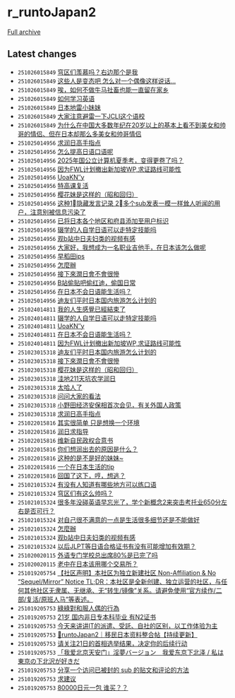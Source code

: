 # r_runtoJapan2

[Full archive](archive.md)

## Latest changes

- `251026015849` [穹区们羡慕吗？右边那个是我](../posts/r_runtoJapan2/251025160004_1ofv5px.md)
- `251026015849` [这些人是变态吧 怎么对一个偶像这样说话...](../posts/r_runtoJapan2/251025154616_1ofutly.md)
- `251026015849` [唉，如何不做牛马社畜也能一直留在家乡](../posts/r_runtoJapan2/251025224013_1og4s8f.md)
- `251026015849` [如何学习英语](../posts/r_runtoJapan2/251024184925_1of60t9.md)
- `251026015849` [日本地雷小妹妹](../posts/r_runtoJapan2/251026003842_1og797n.md)
- `251026015849` [大家注意避雷一下JCLI这个语校](../posts/r_runtoJapan2/251026010520_1og7rt1.md)
- `251026015849` [为什么在中国大多数年纪在20岁以上的基本上看不到美女和帅哥的情侣、但在日本却那么多美女和帅哥情侣](../posts/r_runtoJapan2/251025133719_1ofrr4o.md)
- `251025014956` [求润日高手指点](../posts/r_runtoJapan2/251022173815_1odezex.md)
- `251025014956` [怎么提高日语口语呢](../posts/r_runtoJapan2/251024134427_1oey570.md)
- `251025014956` [2025年国公立计算机夏季考，变得更卷了吗？](../posts/r_runtoJapan2/251024115505_1oevp3g.md)
- `251025014956` [因为FWL计划撤出新加坡WP,求证路线可能性](../posts/r_runtoJapan2/251023064442_1odw8q9.md)
- `251025014956` [UoaKN″y](../posts/r_runtoJapan2/251023160021_1oe75wb.md)
- `251025014956` [特高课复活](../posts/r_runtoJapan2/251024031331_1oen3dd.md)
- `251025014956` [樱花妹是这样的（昭和回归）](../posts/r_runtoJapan2/251022121634_1od6mla.md)
- `251025014956` [这种1⃣️隐藏发言记录 2⃣️多个sub发表一模一样耸人听闻的用户，注意别被信息污染了](../posts/r_runtoJapan2/251024051343_1oep9mb.md)
- `251025014956` [已将日本各个地区和府县添加至用户标识](../posts/r_runtoJapan2/251024084201_1oesgui.md)
- `251025014956` [辍学的人自学日语可以走特定技能吗](../posts/r_runtoJapan2/251023032936_1odsx7c.md)
- `251025014956` [观b站中日夫妇类的视频有感](../posts/r_runtoJapan2/251020144416_1obkrjj.md)
- `251025014956` [大家好，我想成为一名职业吉他手，在日本该怎么做呢](../posts/r_runtoJapan2/251024074358_1oerla6.md)
- `251025014956` [早稻田ips](../posts/r_runtoJapan2/251024115429_1oevonr.md)
- `251025014956` [怎麼辦](../posts/r_runtoJapan2/251020202236_1obsnih.md)
- `251025014956` [接下來潤日會不會很慘](../posts/r_runtoJapan2/251022183743_1odgltd.md)
- `251025014956` [B站偷贴吧偷红迪，偷国日常](../posts/r_runtoJapan2/251024140629_1oeyofp.md)
- `251025014956` [在日本不会日语能生活吗？](../posts/r_runtoJapan2/251023202152_1oee2au.md)
- `251025014956` [迪友们平时日本国内旅游怎么计划的](../posts/r_runtoJapan2/251022042651_1ocyqdz.md)
- `251024014811` [我的人生感覺已經結束了](../posts/r_runtoJapan2/251024004434_1oek47x.md)
- `251024014811` [辍学的人自学日语可以走特定技能吗](../posts/r_runtoJapan2/251023032936_1odsx7c.md)
- `251024014811` [UoaKN″y](../posts/r_runtoJapan2/251023160021_1oe75wb.md)
- `251024014811` [在日本不会日语能生活吗？](../posts/r_runtoJapan2/251023202152_1oee2au.md)
- `251024014811` [因为FWL计划撤出新加坡WP,求证路线可能性](../posts/r_runtoJapan2/251023064442_1odw8q9.md)
- `251023015318` [迪友们平时日本国内旅游怎么计划的](../posts/r_runtoJapan2/251022042651_1ocyqdz.md)
- `251023015318` [接下來潤日會不會很慘](../posts/r_runtoJapan2/251022183743_1odgltd.md)
- `251023015318` [樱花妹是这样的（昭和回归）](../posts/r_runtoJapan2/251022121634_1od6mla.md)
- `251023015318` [洼地211天坑农学润日](../posts/r_runtoJapan2/251022120238_1od6bv1.md)
- `251023015318` [太哈人了](../posts/r_runtoJapan2/251022150447_1odas7u.md)
- `251023015318` [问问大家的看法](../posts/r_runtoJapan2/251022084848_1od2yiv.md)
- `251023015318` [小野田经济安保相首次会见，有关外国人政策](../posts/r_runtoJapan2/251022074044_1od1x0w.md)
- `251023015318` [求润日高手指点](../posts/r_runtoJapan2/251022173815_1odezex.md)
- `251022015816` [其实很简单 只是想换一个环境](../posts/r_runtoJapan2/251021151145_1ocfl5l.md)
- `251022015816` [润日求指导](../posts/r_runtoJapan2/251021162510_1ochj0k.md)
- `251022015816` [维新自民政权合意书](../posts/r_runtoJapan2/251021090919_1oc81iz.md)
- `251022015816` [你们想润出去的原因是什么？](../posts/r_runtoJapan2/251021065157_1oc5yk8.md)
- `251022015816` [这种的是不是好的妹妹~](../posts/r_runtoJapan2/251021081112_1oc761j.md)
- `251022015816` [一个在日本生活的tip](../posts/r_runtoJapan2/251022000539_1octcq9.md)
- `251022015816` [回国了这下，哼，想逃？](../posts/r_runtoJapan2/251021150943_1ocfj79.md)
- `251021015324` [有没有人知道有哪些地方可以练口语](../posts/r_runtoJapan2/251020090303_1obf4qd.md)
- `251021015324` [穹区们有这么帅吗？](../posts/r_runtoJapan2/251020161019_1obmmnn.md)
- `251021015324` [很多年没碰英语早忘光了，学个新概念2来突击考托业650分左右是否可行？](../posts/r_runtoJapan2/251020110537_1obg3ei.md)
- `251021015324` [对自己很不满意的一点是生活很多细节还是不能做好](../posts/r_runtoJapan2/251020090855_1obf7ro.md)
- `251021015324` [怎麼辦](../posts/r_runtoJapan2/251020202236_1obsnih.md)
- `251021015324` [观b站中日夫妇类的视频有感](../posts/r_runtoJapan2/251020144416_1obkrjj.md)
- `251021015324` [以后JLPT等日语合格证书有没有可能增加有效期？](../posts/r_runtoJapan2/251021003509_1obyr9q.md)
- `251020020115` [外语专门学校总出席80%是已完了吗](../posts/r_runtoJapan2/251020011742_1ob6u0l.md)
- `251020020115` [老中在日本该用哪个交易所？](../posts/r_runtoJapan2/251019232629_1ob4fto.md)
- `251019205754` [【社区声明】本社区为独立新建社区 Non-Affiliation & No “Sequel/Mirror” Notice       TL;DR：本社区是全新创建、独立运营的社区，与任何其他社区无隶属、无继承、无“转生/镜像”关系。请避免使用“官方续作/二部/复活/原班人马”等表述。](../posts/r_runtoJapan2/250930073117_1nu6u3k.md)
- `251019205753` [綠綠對和服人偶的行為](../posts/r_runtoJapan2/251019152609_1oasfxn.md)
- `251019205753` [21岁 国内非日专本科毕业 有N2证书](../posts/r_runtoJapan2/251019040516_1oag3tf.md)
- `251019205753` [今天来讲讲IT的派遣、受託、自社的区别，以工作体验为主](../posts/r_runtoJapan2/251019081219_1oak5mt.md)
- `251019205753` [🗾runtoJapan2｜移民日本资料整合帖【持续更新】](../posts/r_runtoJapan2/251017080419_1o8vf4l.md)
- `251019205753` [请关注21日的首相选举结果，决定你的后续行动](../posts/r_runtoJapan2/251019133202_1oapqfl.md)
- `251019205753` [「我爱北京天安门」淫夢バージョン　我爱东京下北泽 / 私は東京の下北沢が好きだ](../posts/r_runtoJapan2/251019080202_1oak011.md)
- `251019205753` [分享一个访问已被封的 sub 的贴文和评论的方法](../posts/r_runtoJapan2/251019201646_1oazwgj.md)
- `251019205753` [求建议](../posts/r_runtoJapan2/251019082538_1oakcy1.md)
- `251019205753` [80000日元一包 谁买？？](../posts/r_runtoJapan2/251019065756_1oaizyb.md)
